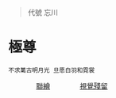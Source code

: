 >代號 忘川

# 極尊

	不求萬古明月光 旦愿白羽和霓裳


&emsp;&emsp;&emsp;&emsp;[聯繪](https://github.com/Lost-Monument/NeuralLine/tree/%E6%9C%AA%E5%90%8D/%E8%81%AF%E7%B9%AA)
&emsp;&emsp;&emsp;&emsp;[視覺殘留](https://github.com/Lost-Monument/NeuralLine/tree/%E6%9C%AA%E5%90%8D/%E8%A6%96%E8%A6%BA%E6%AE%98%E7%95%99)
